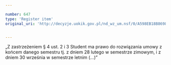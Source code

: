 ```yaml
---

number: 647
type: 'Register item'
original_uri: 'http://decyzje.uokik.gov.pl/nd_wz_um.nsf/0/A598EB18B8698087C12572DD00329633?OpenDocument'


---
```


„Z zastrzeżeniem § 4 ust. 2 i 3 Student ma prawo do rozwiązania umowy z końcem danego semestru tj. z dniem 28 lutego w semestrze zimowym, i z dniem 30 września w semestrze letnim (…)”
